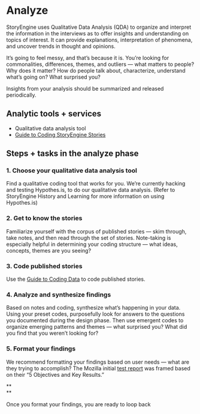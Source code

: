 # Analyze

StoryEngine uses Qualitative Data Analysis \(QDA\) to organize and interpret the information in the interviews as to offer insights and understanding on topics of interest. It can provide explanations, interpretation of phenomena, and uncover trends in thought and opinions.

It’s going to feel messy, and that’s because it is. You’re looking for commonalities, differences, themes, and outliers — what matters to people? Why does it matter? How do people talk about, characterize, understand what’s going on? What surprised you?

Insights from your analysis should be summarized and released periodically.

## **Analytic tools + services**

* Qualitative data analysis tool
* [Guide to Coding StoryEngine Stories](https://docs.google.com/document/d/1mEQG7CUKEbP09EuCfKagTXZu9csWoOjRarRCDusEwnA/edit?usp=sharing)

## Steps + tasks in the analyze phase

### 1. Choose your qualitative data analysis tool

Find a qualitative coding tool that works for you. We’re currently hacking and testing Hypothes.is, to do our qualitative data analysis. \(Refer to StoryEngine History and Learning for more information on using Hypothes.is\)

### 2. Get to know the stories

Familiarize yourself with the corpus of published stories — skim through, take notes, and then read through the set of stories. Note-taking is especially helpful in determining your coding structure — what ideas, concepts, themes are you seeing?

### 3. Code published stories

Use the [Guide to Coding Data](https://docs.google.com/document/d/1mEQG7CUKEbP09EuCfKagTXZu9csWoOjRarRCDusEwnA/edit?usp=sharing) to code published stories.

### 4. Analyze and synthesize findings

Based on notes and coding, synthesize what’s happening in your data. Using your preset codes, purposefully look for answers to the questions you documented during the design phase. Then use emergent codes to organize emerging patterns and themes — what surprised you? What did you find that you weren’t looking for?

### 5. Format your findings

We recommend formatting your findings based on user needs — what are they trying to accomplish? The Mozilla initial [test report](https://storyengine.io/wp-content/uploads/2017/01/StoriesfromtheNetwork_MozillaFoundation_January2017-3.pdf) was framed based on their “5 Objectives and Key Results.”

**    
**

Once you format your findings, you are ready to loop back

